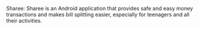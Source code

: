 Sharee:
Sharee is an Android application that provides safe and easy money transactions and makes bill splitting easier, especially for teenagers and all their activities.
